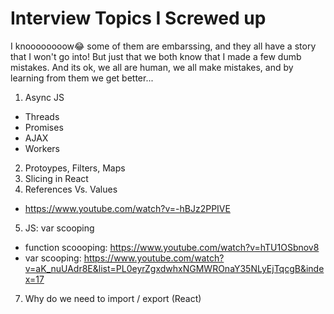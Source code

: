 # Interview Topics I Screwed up
I knoooooooow😂 some of them are embarssing, and they all have a story that I won't go into! But just that we both know that I made a few dumb mistakes. And its ok, we all are human, we all make mistakes, and by learning from them we get better...

1. Async JS
  - Threads
  - Promises
  - AJAX
  - Workers
2. Protoypes, Filters, Maps
3. Slicing in React
4. References Vs. Values
  - https://www.youtube.com/watch?v=-hBJz2PPIVE
5. JS: var scooping
  - function scoooping: https://www.youtube.com/watch?v=hTU1OSbnov8
  - var scooping: https://www.youtube.com/watch?v=aK_nuUAdr8E&list=PL0eyrZgxdwhxNGMWROnaY35NLyEjTqcgB&index=17
7. Why do we need to import / export (React)
